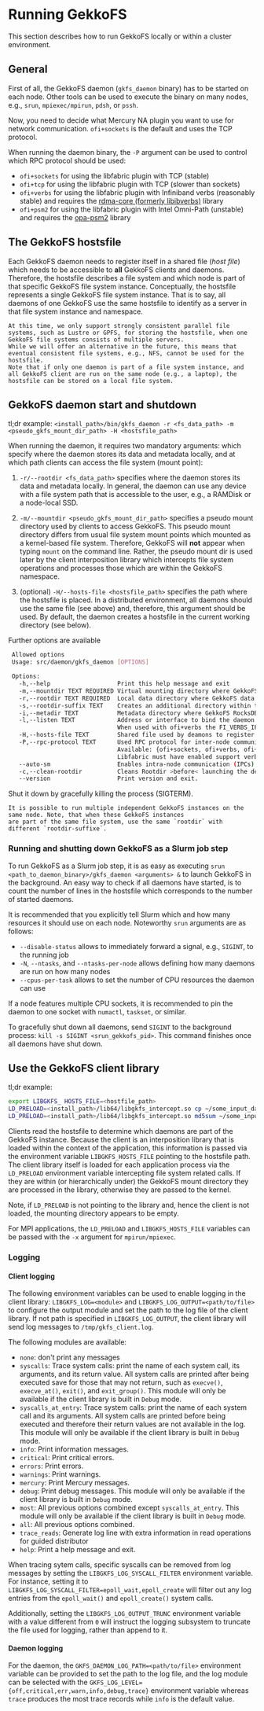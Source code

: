 # Running GekkoFS

This section describes how to run GekkoFS locally or within a cluster environment.

## General

First of all, the GekkoFS daemon (`gkfs_daemon` binary) has to be started on each node. Other tools can be used to
execute the binary on many nodes, e.g., `srun`,
`mpiexec/mpirun`, `pdsh`, or `pssh`.

Now, you need to decide what Mercury NA plugin you want to use for network communication.
`ofi+sockets` is the default and uses the TCP protocol.

When running the daemon binary, the `-P` argument can be used to control which RPC protocol should be used:

- `ofi+sockets` for using the libfabric plugin with TCP (stable)
- `ofi+tcp` for using the libfabric plugin with TCP (slower than sockets)
- `ofi+verbs` for using the libfabric plugin with Infiniband verbs (reasonably stable) and requires
  the [rdma-core (formerly libibverbs)](https://github.com/linux-rdma/rdma-core) library
- `ofi+psm2` for using the libfabric plugin with Intel Omni-Path (unstable) and requires
  the [opa-psm2](https://github.com/cornelisnetworks/opa-psm2>) library

## The GekkoFS hostsfile

Each GekkoFS daemon needs to register itself in a shared file (*host file*) which needs to be accessible to **all**
GekkoFS clients and daemons. Therefore, the hostsfile describes a file system and which node is part of that specific
GekkoFS file system instance. Conceptually, the hostsfile represents a single GekkoFS file system instance. That is to
say, all daemons of one GekkoFS use the same hostsfile to identify as a server in that file system instance and
namespace.

```{important}
At this time, we only support strongly consistent parallel file systems, such as Lustre or GPFS, for storing the hostsfile, when one GekkoFS file systems consists of multiple servers.
While we will offer an alternative in the future, this means that eventual consistent file systems, e.g., NFS, cannot be used for the hostsfile.
Note that if only one daemon is part of a file system instance, and all GekkoFS client are run on the same node (e.g., a laptop), the hostsfile can be stored on a local file system.
```

## GekkoFS daemon start and shutdown

tl;dr example: `<install_path>/bin/gkfs_daemon -r <fs_data_path> -m <pseudo_gkfs_mount_dir_path> -H <hostsfile_path>`

When running the daemon, it requires two mandatory arguments: which specify where the daemon stores its data and
metadata locally, and at which path clients can access the file system (mount point):

1. `-r/--rootdir <fs_data_path>` specifies where the daemon stores its data and metadata locally. In general, the daemon
   can use any device with a file system path that is accessible to the user, e.g., a RAMDisk or a node-local SSD.

2. `-m/--mountdir <pseudo_gkfs_mount_dir_path>` specifies a pseudo mount directory used by clients to access GekkoFS.
   This pseudo mount directory differs from usual file system mount points which mounted as a kernel-based file system.
   Therefore, GekkoFS will **not** appear when typing `mount` on the command line. Rather, the pseudo mount dir is used
   later by the client interposition library which intercepts file system operations and processes those which are
   within the GekkoFS namespace.

3. (optional) `-H/--hosts-file <hostsfile_path>` specifies the path where the hostsfile is placed. In a distributed
   environment, all daemons should use the same file (see above) and, therefore, this argument should be used. By
   default, the daemon creates a hostsfile in the current working directory (see below).

Further options are available

```bash
 Allowed options
 Usage: src/daemon/gkfs_daemon [OPTIONS]

 Options:
   -h,--help                   Print this help message and exit
   -m,--mountdir TEXT REQUIRED Virtual mounting directory where GekkoFS is available.
   -r,--rootdir TEXT REQUIRED  Local data directory where GekkoFS data for this daemon is stored.
   -s,--rootdir-suffix TEXT    Creates an additional directory within the rootdir, allowing multiple daemons on one node.
   -i,--metadir TEXT           Metadata directory where GekkoFS RocksDB data directory is located. If not set, rootdir is used.
   -l,--listen TEXT            Address or interface to bind the daemon to. Default: local hostname.
                               When used with ofi+verbs the FI_VERBS_IFACE environment variable is set accordingly which associates the verbs device with the network interface. In case FI_VERBS_IFACE is already defined, the argument is ignored. Default 'ib'.
   -H,--hosts-file TEXT        Shared file used by deamons to register their endpoints. (default './gkfs_hosts.txt')
   -P,--rpc-protocol TEXT      Used RPC protocol for inter-node communication.
                               Available: {ofi+sockets, ofi+verbs, ofi+psm2} for TCP, Infiniband, and Omni-Path, respectively. (Default ofi+sockets)
                               Libfabric must have enabled support verbs or psm2.
   --auto-sm                   Enables intra-node communication (IPCs) via the `na+sm` (shared memory) protocol, instead of using the RPC protocol. (Default off)
   -c,--clean-rootdir          Cleans Rootdir >before< launching the deamon
   --version                   Print version and exit.
````

Shut it down by gracefully killing the process (SIGTERM).

```{note}
It is possible to run multiple independent GekkoFS instances on the same node. Note, that when these GekkoFS instances
are part of the same file system, use the same `rootdir` with different `rootdir-suffixe`.
```

### Running and shutting down GekkoFS as a Slurm job step

To run GekkoFS as a Slurm job step, it is as easy as executing `srun <path_to_daemon_binary>/gkfs_daemon <arguments> &`
to launch GekkoFS in the background. An easy way to check if all daemons have started, is to count the number of lines
in the hostsfile which corresponds to the number of started daemons.

It is recommended that you explicitly tell Slurm which and how many resources it should use on each node.
Noteworthy `srun` arguments are as follows:

- `--disable-status` allows to immediately forward a signal, e.g., `SIGINT`, to the running job
- `-N`, `--ntasks`, and `--ntasks-per-node` allows defining how many daemons are run on how many nodes
- `--cpus-per-task` allows to set the number of CPU resources the daemon can use

If a node features multiple CPU sockets, it is recommended to pin the daemon to one socket with `numactl`, `taskset`, or
similar.

To gracefully shut down all daemons, send `SIGINT` to the background process: `kill -s SIGINT <srun_gekkofs_pid>`. This
command finishes once all daemons have shut down.

## Use the GekkoFS client library

tl;dr example:

```bash
export LIBGKFS_ HOSTS_FILE=<hostfile_path>
LD_PRELOAD=<install_path>/lib64/libgkfs_intercept.so cp ~/some_input_data <pseudo_gkfs_mount_dir_path>/some_input_data
LD_PRELOAD=<install_path>/lib64/libgkfs_intercept.so md5sum ~/some_input_data <pseudo_gkfs_mount_dir_path>/some_input_data
```

Clients read the hostsfile to determine which daemons are part of the GekkoFS instance. Because the client is an
interposition library that is loaded within the context of the application, this information is passed via the
environment variable `LIBGKFS_HOSTS_FILE` pointing to the hostsfile path. The client library itself is loaded for each
application process via the `LD_PRELOAD` environment variable intercepting file system related calls. If they are
within (or hierarchically under) the GekkoFS mount directory they are processed in the library, otherwise they are
passed to the kernel.

Note, if `LD_PRELOAD` is not pointing to the library and, hence the client is not loaded, the mounting directory appears
to be empty.

For MPI applications, the `LD_PRELOAD` and `LIBGKFS_HOSTS_FILE` variables can be passed with the `-x` argument
for `mpirun/mpiexec`.

### Logging

#### Client logging

The following environment variables can be used to enable logging in the client library: `LIBGKFS_LOG=<module>`
and `LIBGKFS_LOG_OUTPUT=<path/to/file>` to configure the output module and set the path to the log file of the client
library. If not path is specified in `LIBGKFS_LOG_OUTPUT`, the client library will send log messages
to `/tmp/gkfs_client.log`.

The following modules are available:

- `none`: don't print any messages
- `syscalls`: Trace system calls: print the name of each system call, its arguments, and its return value. All system
  calls are printed after being executed save for those that may not return, such as `execve()`,
  `execve_at()`, `exit()`, and `exit_group()`. This module will only be available if the client library is built
  in `Debug` mode.
- `syscalls_at_entry`: Trace system calls: print the name of each system call and its arguments. All system calls are
  printed before being executed and therefore their return values are not available in the log. This module will only be
  available if the client library is built in `Debug` mode.
- `info`: Print information messages.
- `critical`: Print critical errors.
- `errors`: Print errors.
- `warnings`: Print warnings.
- `mercury`: Print Mercury messages.
- `debug`: Print debug messages. This module will only be available if the client library is built in `Debug` mode.
- `most`: All previous options combined except `syscalls_at_entry`. This module will only be available if the client
  library is built in `Debug`
  mode.
- `all`: All previous options combined.
- `trace_reads`: Generate log line with extra information in read operations for guided distributor
- `help`: Print a help message and exit.

When tracing sytem calls, specific syscalls can be removed from log messages by setting the `LIBGKFS_LOG_SYSCALL_FILTER`
environment variable. For instance, setting it to `LIBGKFS_LOG_SYSCALL_FILTER=epoll_wait,epoll_create` will filter out
any log entries from the `epoll_wait()` and `epoll_create()` system calls.

Additionally, setting the `LIBGKFS_LOG_OUTPUT_TRUNC` environment variable with a value different from `0` will instruct
the logging subsystem to truncate the file used for logging, rather than append to it.

#### Daemon logging

For the daemon, the `GKFS_DAEMON_LOG_PATH=<path/to/file>` environment variable can be provided to set the path to the
log file, and the log module can be selected with the `GKFS_LOG_LEVEL={off,critical,err,warn,info,debug,trace}`
environment variable whereas `trace` produces the most trace records while `info` is the default value.